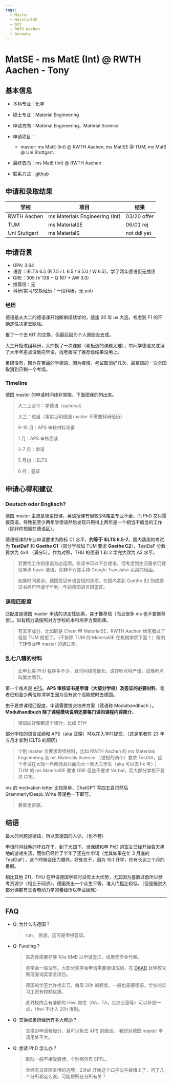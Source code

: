 ```yaml
---
tags:
  - Master
  - MaterialSE
  - DIY
  - RWTH Aachen
  - Germany
---
```


# MatSE - ms MatE (Int) @ RWTH Aachen - Tony

## 基本信息

- 本科专业：化学
- 硕士专业：Material Engineering
- 申请方向：Material Engineering，Material Science
- 申请项目：
    - master: ms MatE (Int) @ RWTH Aachen, ms MatlSE @ TUM, ms MatS @ Uni Stuttgart.

- 最终去向：ms MatE (Int) @ RWTH Aachen

- 联系方式：[github](https://github.com/Tony-zhn)

## 申请和录取结果

| 学校 | 项目 | 结果 |
| ---- | ---- | ---- |
| RWTH Aachen | ms Materials Engineering (Int) | 03/20 offer |
| TUM | ms MaterialSE | 06/01 rej |
| Uni Stuttgart | ms MaterialS | not ddl yet |

## 申请背景

- GPA: 3.64
- 语言：IELTS 6.5 (R 7.5 / L 6.5 / S 5.0 / W 6.5)，学了两年德语但无成绩
- GRE：305 (V 138 + Q 167 + AW 3.0)
- 推荐信：无
- 科研/实习/交换经历：一段科研，无 pub

### 经历

德语是从大二的德语课开始断断续续学的，适逢 20 年 us 大选，考虑到 F1 的不确定性决定去欧陆。

报了一个去 KIT 的交换，但最后因为个人原因没去成。

大三开始进组科研，大四换了一次课题（老板选的课题太难），中间学德语又耽误了大半年差点没做完毕设，找老板写了推荐信结果没用上。

暑研没有，因为在苦逼的学德语。因为疫情，考试取消好几次，最离谱的一次全国取消到只剩一个考场。

### Timeline

德国 master 的申请时间线非常拖。下面把我的列出来。

> 大二上至今：学德语（optional）
>
> 大三：进组（事实证明德国 master 不需要科研经历）
>
> 9-10 月：APS 审核材料准备
>
> 1 月：APS 审核面谈
>
> 2-7 月：申请
>
> 5 月初：IELTS
>
> 6 月：签证

## 申请心得和建议

### Deutsch oder Englisch?

德国 master 主流是德语授课，英语授课有但较少&覆盖专业不全，而 PhD 又只需要英语，导致花至少两年学德语然后发现只用得上两年是一个相当不值当的工作（除非你想留在德语区）。

德语授课的专业申请要求为欧标 C1 水平，**约等于 IELTS 6.5-7**。国内适用的考试为 **TestDaF** 和 **Goethe C1**（部分学校如 TUM 要求 **Goethe C2**），TestDaF 分数要求为 4x4 （满分5）。作为对照，THU 的德语 1 和 2 学完大致为 A2 水平。

> 若要找工作则德语为必选项。仅读书可以不会德语，但考虑到生活需求仍建议学点 basic 德语，除非不介意手持 Google Translator 买菜的局面。
>
> 如果时间紧迫，德国签证有语言班的选项，在国内拿到 Goethe B2 的成绩证书后可申请半年到一年的德国语言班签证。

### 课程匹配度

匹配度是德国 master 申请的决定性因素，甚于推荐信（而且很多 ms 也不要推荐信）。如有精力请按照对方学校的本科培养方案刷课。

> 有玄学成分，比如同是 Chem 申 MaterialSE，RWTH Aachen 给笔者过了但是 TUM 就拒了。（不排除 TUM 的 MaterialSE 在机械学院下面？）限制了转专业申 master 的通过率。

### 乱七八糟的材料

> 比申北美 PhD 程序多不少，且时间线拖很长。说好听点叫严谨，说难听点叫繁文缛节。

第一个难点是 [APS](../../prepare/help/)。**APS 审核证书是申请（大部分学校）及签证的必要材料**。笔者已知至少两位你清学生因为没有这个没能按时去德国。

由于要求课程匹配度，申请需要提交培养方案（德语称 Modulhandbuch ）。**Modulhandbuch 除了课程模块说明还要每门课的课程内容简介**。
> 德语区好像都这个德行，比如 ETH

部分学校的语言成绩和 APS（aka 亚琛）可以在入学时提交。（这是笔者在 23 年五月才拿到 IELTS 的原因）
> 个别 master 会要求奇怪材料，比如 RWTH Aachen 的 ms Materials Engineering 及 ms Materials Science （德授的两个）要求 TestAS，这个考试在大陆一年两场且只面向大一至大三学生（aka 可以去 hk 考）；TUM 的 ms MaterialSE 要求 GRE 但是不要求 Verbal，而大部分学校不要求 GRE。

ms 的 motivation letter 比较简单，ChatGPT 写四五百词然后 Grammerly/DeepL Write 等润色一下即可。
> 要善用资源。

## 结语

最大的问题是德语，所以去德国的人少。（也不卷）

申请时间线晚的坏处在于，到了大四下，当保研和申 PhD 的室友已经开始昏天黑地的游戏生活，而你已经忙了半年了还在忙申请（尤其如果在忙 3 月底的 TestDaF），这个时候会压力爆炸。好处在于，因为 10.1 开学，你有长达三个月的暑假。

相比其他 211，THU 在申请德国学校时没有太大优势，尤其因为基数过低所以参考资源少（相比于同济）。德国突出一个众生平等，准入门槛比较低。（但是据说大部分课都有王青电动力学的量级所以毕业困难）

-------------------

## FAQ

- Q: 为什么去德国？

    > run。
    > 旅游。这可是申根签证。


- Q: Funding？

    > 首先你需要存够 10w RMB 以申请签证，或用奖学金代替。
    >
    > 奖学金一般没有。大部分奖学金申请需要德语成绩，在 [DAAD](https://www2.daad.de/deutschland/stipendium/datenbank/en/21148-scholarship-database/) 及学校官网可查询奖学金项目。
    >
    > 德国的学签允许找实习，每周 20h 的额度。一般也需要德语。学生的实习工资有税额优惠。
    >
    > 此外校内会有兼职的 Hiwi 岗位（RA，TA，坐办公室等）可以补贴一点，Hiwi 不计入 20h 限制。

- Q: 交换或暑研经历有多大帮助？

    > 交换对申请有加分，且可以免去 APS 的面谈。
    > 暑研对德国 master 申请用处不大。

- Q: 想读 PhD 怎么办？

    > 欧陆一般不接受直博，个别例外有 EPFL。
    >
    > 曾经有马普所直博的选项，23fall 开始这个口子似乎被堵上了，问了几个分所都这么说。可能跟所在分所有关？

